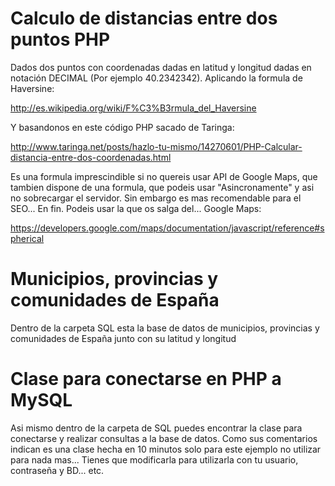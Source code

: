 Calculo de distancias entre dos puntos PHP
==========================================

Dados dos puntos con coordenadas dadas en latitud y longitud
dadas en notación DECIMAL (Por ejemplo 40.2342342). Aplicando la formula de
Haversine:

http://es.wikipedia.org/wiki/F%C3%B3rmula_del_Haversine

Y basandonos en este código PHP sacado de Taringa:

http://www.taringa.net/posts/hazlo-tu-mismo/14270601/PHP-Calcular-distancia-entre-dos-coordenadas.html

Es una formula imprescindible si no quereis usar API de Google Maps, que tambien dispone de una formula, que podeis usar "Asincronamente" y asi no sobrecargar el servidor. Sin embargo es mas recomendable para el SEO... En fin. Podeis usar la que os salga del... Google Maps:

https://developers.google.com/maps/documentation/javascript/reference#spherical 


Municipios, provincias y comunidades de España
==============================================

Dentro de la carpeta SQL esta la base de datos de municipios, provincias y comunidades de España
junto con su latitud y longitud

Clase para conectarse en PHP a MySQL
====================================

Asi mismo dentro de la carpeta de SQL puedes encontrar la clase para conectarse y realizar consultas a la
base de datos. Como sus comentarios indican es una clase hecha en 10 minutos solo para este ejemplo
no utilizar para nada mas... Tienes que modificarla para utilizarla con tu usuario, contraseña y BD... etc.